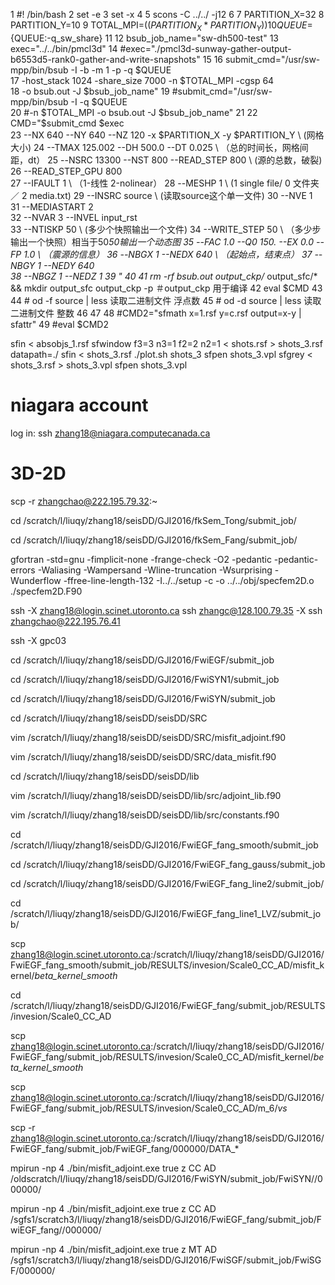   1 #! /bin/bash
  2 set -e
  3 set -x
  4 
  5 scons -C ../../ -j12
  6 
  7 PARTITION_X=32
  8 PARTITION_Y=10
  9 TOTAL_MPI=$((PARTITION_X * PARTITION_Y))
 10 QUEUE=${QUEUE:-q_sw_share}
 11 
 12 bsub_job_name="sw-dh500-test"
 13 exec="../../bin/pmcl3d"
 14 #exec="./pmcl3d-sunway-gather-output-b6553d5-rank0-gather-and-write-snapshots"
 15 
 16 submit_cmd="/usr/sw-mpp/bin/bsub -I -b -m 1 -p -q  $QUEUE \
 17 -host_stack 1024 -share_size 7000 -n $TOTAL_MPI -cgsp 64 \
 18 -o bsub.out -J $bsub_job_name"
 19 #submit_cmd="/usr/sw-mpp/bin/bsub -I  -q  $QUEUE \
 20 #-n $TOTAL_MPI -o bsub.out -J $bsub_job_name"
 21 
 22 CMD="$submit_cmd   $exec \
 23   --NX 640 --NY 640 --NZ 120 -x $PARTITION_X -y $PARTITION_Y \ (网格大小)
 24   --TMAX 125.002 --DH 500.0 --DT 0.025 \ （总的时间长，网格间距，dt）
 25   --NSRC 13300 --NST 800 --READ_STEP 800 \ (源的总数，破裂)
 26   --READ_STEP_GPU 800 \
 27   --IFAULT 1 \ （1-线性 2-nolinear）
 28   --MESHP 1 \  (1 single file/ 0 文件夹／ 2 media.txt)
 29   --INSRC source \ (读取source这个单一文件)
 30   --NVE 1 \
 31   --MEDIASTART 2 \
 32   --NVAR 3 --INVEL input_rst \
 33   --NTISKP 50 \ (多少个快照输出一个文件)
 34   --WRITE_STEP 50 \ （多少步输出一个快照）相当于50*50输出一个动态图
 35   --FAC 1.0 --Q0 150. --EX 0.0 --FP 1.0 \ （震源的信息）
 36   --NBGX 1 --NEDX 640 \ （起始点，结束点）
 37   --NBGY 1 --NEDY 640 \
 38   --NBGZ 1 --NEDZ 1
 39 "
 40 
 41 rm -rf bsub.out output_ckp/* output_sfc/* && mkdir output_sfc output_ckp -p  ＃output_ckp 用于编译
 42 eval $CMD
 43 
 44 # od -f source | less 读取二进制文件 浮点数
 45 # od -d source | less 读取二进制文件 整数
 46 
 47 
 48 #CMD2="sfmath x=1.rsf y=c.rsf output=x-y | sfattr"
 49 #eval $CMD2


sfin < absobjs_1.rsf
sfwindow f3=3 n3=1  f2=2 n2=1 < shots.rsf > shots_3.rsf datapath=./
sfin < shots_3.rsf
./plot.sh shots_3
sfpen shots_3.vpl
sfgrey < shots_3.rsf > shots_3.vpl
sfpen shots_3.vpl






# niagara account
log in:
ssh zhang18@niagara.computecanada.ca




# 3D-2D

scp -r zhangchao@222.195.79.32:~


 cd /scratch/l/liuqy/zhang18/seisDD/GJI2016/fkSem_Tong/submit_job/
 
 cd /scratch/l/liuqy/zhang18/seisDD/GJI2016/fkSem_Fang/submit_job/
 
 
 gfortran  -std=gnu -fimplicit-none -frange-check -O2 -pedantic -pedantic-errors -Waliasing -Wampersand -Wline-truncation -Wsurprising -Wunderflow -ffree-line-length-132 -I../../setup -c -o ../../obj/specfem2D.o ./specfem2D.F90
 
 
 
 ssh -X zhang18@login.scinet.utoronto.ca
 ssh zhangc@128.100.79.35 -X
 ssh zhangchao@222.195.76.41
 
 
 
 ssh -X  gpc03
 
 cd /scratch/l/liuqy/zhang18/seisDD/GJI2016/FwiEGF/submit_job
 
 cd /scratch/l/liuqy/zhang18/seisDD/GJI2016/FwiSYN1/submit_job 
 
  
 cd /scratch/l/liuqy/zhang18/seisDD/GJI2016/FwiSYN/submit_job 
 
 cd /scratch/l/liuqy/zhang18/seisDD/seisDD/SRC
 
vim /scratch/l/liuqy/zhang18/seisDD/seisDD/SRC/misfit_adjoint.f90

vim /scratch/l/liuqy/zhang18/seisDD/seisDD/SRC/data_misfit.f90

cd  /scratch/l/liuqy/zhang18/seisDD/seisDD/lib

vim  /scratch/l/liuqy/zhang18/seisDD/seisDD/lib/src/adjoint_lib.f90 

vim /scratch/l/liuqy/zhang18/seisDD/seisDD/lib/src/constants.f90 

cd /scratch/l/liuqy/zhang18/seisDD/GJI2016/FwiEGF_fang_smooth/submit_job

cd /scratch/l/liuqy/zhang18/seisDD/GJI2016/FwiEGF_fang_gauss/submit_job

cd /scratch/l/liuqy/zhang18/seisDD/GJI2016/FwiEGF_fang_line2/submit_job/

cd /scratch/l/liuqy/zhang18/seisDD/GJI2016/FwiEGF_fang_line1_LVZ/submit_job/

scp zhang18@login.scinet.utoronto.ca:/scratch/l/liuqy/zhang18/seisDD/GJI2016/FwiEGF_fang_smooth/submit_job/RESULTS/invesion/Scale0_CC_AD/misfit_kernel/*beta_kernel_smooth*

cd /scratch/l/liuqy/zhang18/seisDD/GJI2016/FwiEGF_fang/submit_job/RESULTS/invesion/Scale0_CC_AD

scp zhang18@login.scinet.utoronto.ca:/scratch/l/liuqy/zhang18/seisDD/GJI2016/FwiEGF_fang/submit_job/RESULTS/invesion/Scale0_CC_AD/misfit_kernel/*beta_kernel_smooth*

scp zhang18@login.scinet.utoronto.ca:/scratch/l/liuqy/zhang18/seisDD/GJI2016/FwiEGF_fang/submit_job/RESULTS/invesion/Scale0_CC_AD/m_6/*vs*

scp -r zhang18@login.scinet.utoronto.ca:/scratch/l/liuqy/zhang18/seisDD/GJI2016/FwiEGF_fang/submit_job/FwiEGF_fang/000000/DATA_*


mpirun -np 4 ./bin/misfit_adjoint.exe true z CC AD /oldscratch/l/liuqy/zhang18/seisDD/GJI2016/FwiSYN/submit_job/FwiSYN//000000/

mpirun -np 4 ./bin/misfit_adjoint.exe true z CC AD /sgfs1/scratch3/l/liuqy/zhang18/seisDD/GJI2016/FwiEGF_fang/submit_job/FwiEGF_fang//000000/

mpirun -np 4 ./bin/misfit_adjoint.exe true z MT AD /sgfs1/scratch3/l/liuqy/zhang18/seisDD/GJI2016/FwiSGF/submit_job/FwiSGF/000000/






 
                              
                              
                              
                              
                               
